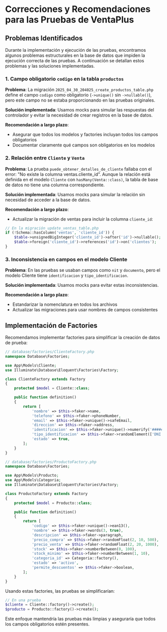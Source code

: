 # Correcciones y Recomendaciones para las Pruebas de VentaPlus

## Problemas Identificados

Durante la implementación y ejecución de las pruebas, encontramos algunos problemas estructurales en la base de datos que impiden la ejecución correcta de las pruebas. A continuación se detallan estos problemas y las soluciones implementadas.

### 1. Campo obligatorio `codigo` en la tabla `productos`

**Problema**: 
La migración `2025_04_30_204025_create_productos_table.php` define el campo `codigo` como obligatorio (`->unique()` sin `->nullable()`), pero este campo no se estaba proporcionando en las pruebas originales.

**Solución implementada**:
Usamos mocks para simular las respuestas del controlador y evitar la necesidad de crear registros en la base de datos.

**Recomendación a largo plazo**:
- Asegurar que todos los modelos y factories incluyan todos los campos obligatorios
- Documentar claramente qué campos son obligatorios en los modelos

### 2. Relación entre `Cliente` y `Venta`

**Problema**:
La prueba `puede_obtener_detalles_de_cliente` fallaba con el error: "No existe la columna ventas.cliente_id". Aunque la relación está definida en el modelo `Cliente` con `hasMany(Venta::class)`, la tabla de base de datos no tiene una columna correspondiente.

**Solución implementada**:
Usamos mocks para simular la relación sin necesidad de acceder a la base de datos.

**Recomendación a largo plazo**:
- Actualizar la migración de ventas para incluir la columna `cliente_id`:
```php
// En la migración update_ventas_table.php
if (!Schema::hasColumn('ventas', 'cliente_id')) {
    $table->unsignedBigInteger('cliente_id')->after('id')->nullable();
    $table->foreign('cliente_id')->references('id')->on('clientes');
}
```

### 3. Inconsistencia en campos en el modelo Cliente

**Problema**:
En las pruebas se usaban campos como `nit` y `documento`, pero el modelo Cliente tiene `identificacion` y `tipo_identificacion`.

**Solución implementada**:
Usamos mocks para evitar estas inconsistencias.

**Recomendación a largo plazo**:
- Estandarizar la nomenclatura en todos los archivos
- Actualizar las migraciones para usar nombres de campos consistentes

## Implementación de Factories

Recomendamos implementar factories para simplificar la creación de datos de prueba:

```php
// database/factories/ClienteFactory.php
namespace Database\Factories;

use App\Models\Cliente;
use Illuminate\Database\Eloquent\Factories\Factory;

class ClienteFactory extends Factory
{
    protected $model = Cliente::class;

    public function definition()
    {
        return [
            'nombre' => $this->faker->name,
            'telefono' => $this->faker->phoneNumber,
            'email' => $this->faker->unique()->safeEmail,
            'direccion' => $this->faker->address,
            'identificacion' => $this->faker->unique()->numerify('##########'),
            'tipo_identificacion' => $this->faker->randomElement(['DNI', 'RUC', 'Pasaporte']),
            'estado' => true,
        ];
    }
}
```

```php
// database/factories/ProductoFactory.php
namespace Database\Factories;

use App\Models\Producto;
use App\Models\Categoria;
use Illuminate\Database\Eloquent\Factories\Factory;

class ProductoFactory extends Factory
{
    protected $model = Producto::class;

    public function definition()
    {
        return [
            'codigo' => $this->faker->unique()->ean13(),
            'nombre' => $this->faker->words(3, true),
            'descripcion' => $this->faker->paragraph,
            'precio_compra' => $this->faker->randomFloat(2, 10, 500),
            'precio_venta' => $this->faker->randomFloat(2, 20, 1000),
            'stock' => $this->faker->numberBetween(0, 100),
            'stock_minimo' => $this->faker->numberBetween(1, 10),
            'categoria_id' => Categoria::factory(),
            'estado' => 'activo',
            'permite_descuentos' => $this->faker->boolean,
        ];
    }
}
```

Usando estas factories, las pruebas se simplificarían:

```php
// En una prueba
$cliente = Cliente::factory()->create();
$producto = Producto::factory()->create();
```

Este enfoque mantendría las pruebas más limpias y aseguraría que todos los campos obligatorios estén presentes.

